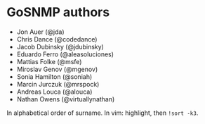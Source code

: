 # GoSNMP authors

* Jon Auer (@jda)
* Chris Dance (@codedance)
* Jacob Dubinsky (@jdubinsky)
* Eduardo Ferro (@aleasoluciones)
* Mattias Folke (@msfe)
* Miroslav Genov (@mgenov)
* Sonia Hamilton (@soniah)
* Marcin Jurczuk (@mrspock)
* Andreas Louca (@alouca)
* Nathan Owens (@virtuallynathan)

In alphabetical order of surname. In vim: highlight, then `!sort -k3`.
